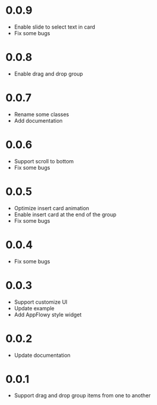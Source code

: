 # 0.0.9
* Enable slide to select text in card
* Fix some bugs

# 0.0.8
* Enable drag and drop group  

# 0.0.7
* Rename some classes
* Add documentation

# 0.0.6
* Support scroll to bottom
* Fix some bugs

# 0.0.5
* Optimize insert card animation
* Enable insert card at the end of the group 
* Fix some bugs

# 0.0.4
* Fix some bugs

# 0.0.3
* Support customize UI
* Update example
* Add AppFlowy style widget

# 0.0.2

* Update documentation

# 0.0.1

* Support drag and drop group items from one to another

